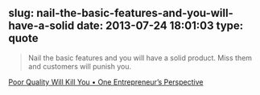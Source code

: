 slug: nail-the-basic-features-and-you-will-have-a-solid
date: 2013-07-24 18:01:03
type: quote
---

> Nail the basic features and you will have a solid product. Miss them and customers will punish you.

[Poor Quality Will Kill You • One Entrepreneur’s Perspective](http://marcbarros.com/poor-quality-will-kill-you)
